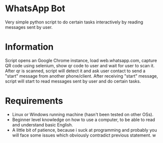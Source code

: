 # WhatsApp Bot
Very simple python script to do certain tasks interactively by reading messages sent by user. 

# Information
Script opens an Google Chrome instance, load web.whatsapp.com, capture QR code using selenium, show qr code to user and wait for user to scan it. After qr is scanned, script will detect it and ask user contact to send a "start" message from another phone/client. After receiving "start" message, script will start to read messages sent by user and do certain tasks.

# Requirements
- Linux or Windows running machine (hasn't been tested on other OSs).
- Beginner level knowledge on how to use a computer, to be able to read and understand basic English.
- A little bit of patience, because i suck at programming and probably you will face some issues which obviously contradict previous statement. w